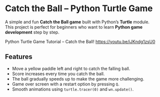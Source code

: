 # Catch the Ball – Python Turtle Game

A simple and fun **Catch the Ball game** built with Python’s **Turtle** module. This project is perfect for beginners who want to learn **Python game development** step by step.

Python Turtle Game Tutorial – Catch the Ball!
https://youtu.be/iJKndg1zsU0

## Features
- Move a yellow paddle left and right to catch the falling ball.  
- Score increases every time you catch the ball.  
- The ball gradually speeds up to make the game more challenging.  
- Game over screen with a restart option by pressing `Q`.  
- Smooth animations using `turtle.tracer(0)` and `wn.update()`.
